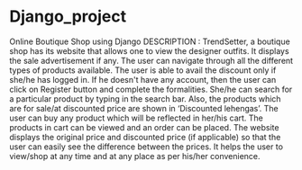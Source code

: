 # Django_project
Online Boutique Shop using Django
DESCRIPTION :
TrendSetter, a boutique shop has its website that allows one to view the designer outfits. It displays the sale advertisement if any. The user can navigate through all the different types of products available. The user is able to avail the discount only if she/he has logged in. If he doesn't have any account, then the user can click on Register button and complete the formalities. She/he can search for a particular product by typing in the search bar. Also, the products which are for sale/at discounted price are shown in ‘Discounted lehengas’. The user can buy any product which will be reflected in her/his cart. The products in cart can be viewed and an order can be placed.
The website displays the original price and discounted price (if applicable) so that the user can easily see the difference between the prices. It helps the user to view/shop at any time and at any place as per his/her convenience.

